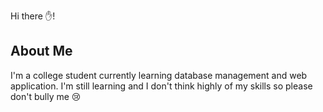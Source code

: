 Hi there ✋!

## About Me
I'm a college student currently learning database management and web application. I'm still learning and I don't think highly of my skills so please don't bully me 😢









